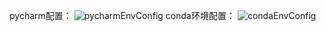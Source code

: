 pycharm配置：
![pycharmEnvConfig](https://github.com/user-attachments/assets/6b5ed235-7b04-4ff4-9747-6981a5167999)
conda环境配置：
![condaEnvConfig](https://github.com/user-attachments/assets/5126bae9-cbff-4088-87d3-46b3c43eb535)
